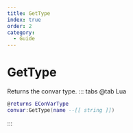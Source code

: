 ```yaml
---
title: GetType
index: true
order: 2
category:
  - Guide
---
```


# GetType
Returns the convar type.
::: tabs
@tab Lua
```lua
@returns EConVarType
convar:GetType(name --[[ string ]])
```

:::